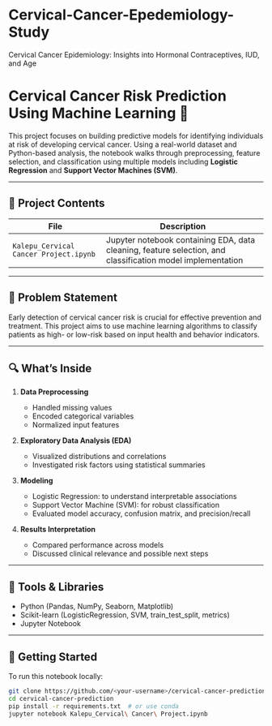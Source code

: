 # Cervical-Cancer-Epedemiology-Study
Cervical Cancer Epidemiology: Insights into Hormonal Contraceptives, IUD, and Age
# Cervical Cancer Risk Prediction Using Machine Learning 🧬

This project focuses on building predictive models for identifying individuals at risk of developing cervical cancer. Using a real-world dataset and Python-based analysis, the notebook walks through preprocessing, feature selection, and classification using multiple models including **Logistic Regression** and **Support Vector Machines (SVM)**.

---

## 📁 Project Contents

| File | Description |
|------|-------------|
| `Kalepu_Cervical Cancer Project.ipynb` | Jupyter notebook containing EDA, data cleaning, feature selection, and classification model implementation |

---

## 🧠 Problem Statement

Early detection of cervical cancer risk is crucial for effective prevention and treatment. This project aims to use machine learning algorithms to classify patients as high- or low-risk based on input health and behavior indicators.

---

## 🔍 What’s Inside

1. **Data Preprocessing**
   - Handled missing values
   - Encoded categorical variables
   - Normalized input features

2. **Exploratory Data Analysis (EDA)**
   - Visualized distributions and correlations
   - Investigated risk factors using statistical summaries

3. **Modeling**
   - Logistic Regression: to understand interpretable associations
   - Support Vector Machine (SVM): for robust classification
   - Evaluated model accuracy, confusion matrix, and precision/recall

4. **Results Interpretation**
   - Compared performance across models
   - Discussed clinical relevance and possible next steps

---

## 🧪 Tools & Libraries

- Python (Pandas, NumPy, Seaborn, Matplotlib)
- Scikit-learn (LogisticRegression, SVM, train_test_split, metrics)
- Jupyter Notebook

---

## 🚀 Getting Started

To run this notebook locally:

```bash
git clone https://github.com/<your-username>/cervical-cancer-prediction.git
cd cervical-cancer-prediction
pip install -r requirements.txt  # or use conda
jupyter notebook Kalepu_Cervical\ Cancer\ Project.ipynb
